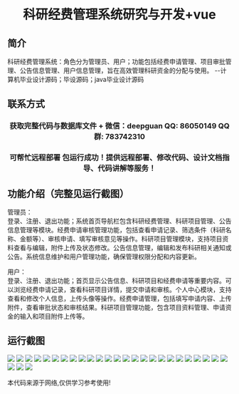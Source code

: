 <p><h1 align="center">科研经费管理系统研究与开发+vue</h1></p>

## 简介
科研经费管理系统：角色分为管理员、用户；功能包括经费申请管理、项目审批管理、公告信息管理、用户信息管理，旨在高效管理科研资金的分配与使用。    --计算机毕业设计源码；毕设源码；java毕业设计源码


## 联系方式
<p><h3 align="center">获取完整代码与数据库文件 + 微信：deepguan QQ: 86050149 QQ群: 783742310</h3></p>
<p><h3 align="center">可帮忙远程部署 包运行成功！提供远程部署、修改代码、设计文档指导、代码讲解等服务！</h3></p>

## 功能介绍（完整见运行截图）
管理员：  
登录、注册、退出功能；系统首页导航栏包含科研经费管理、科研项目管理、公告信息管理等模块。经费申请审核管理功能，包括查看申请记录、筛选条件（科研名称、金额等）、审核申请、填写审核意见等操作。科研项目管理模块，支持项目资料查看与编辑，附件上传及状态修改。公告信息管理，编辑和发布科研相关通知或公告。系统信息维护和用户管理功能，确保管理权限分配和内容更新。  

用户：  
登录、注册、退出功能；首页显示公告信息、科研项目和经费申请等重要内容。可以浏览经费申请记录，查看科研项目详情，提交申请和审核。个人中心模块，支持查看和修改个人信息，上传头像等操作。经费申请管理，包括填写申请内容、上传附件，查看审批状态和审核结果。科研项目管理功能，包含项目资料管理、申请资金的输入和项目附件上传等。


## 运行截图
![](img/001.jpg)
![](img/002.jpg)
![](img/003.jpg)
![](img/004.jpg)
![](img/005.jpg)
![](img/006.jpg)
![](img/007.jpg)
![](img/008.jpg)
![](img/009.jpg)
![](img/010.jpg)
![](img/011.jpg)
![](img/012.jpg)
![](img/013.jpg)
![](img/014.jpg)
![](img/015.jpg)
![](img/016.jpg)
![](img/017.jpg)
![](img/018.jpg)
![](img/019.jpg)
![](img/020.jpg)
![](img/021.jpg)
![](img/022.jpg)
![](img/023.jpg)
![](img/024.jpg)
![](img/025.jpg)
![](img/026.jpg)
![](img/027.jpg)
![](img/028.jpg)

<p>本代码来源于网络,仅供学习参考使用!</p>
